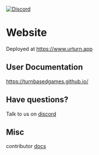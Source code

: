 [![Discord](https://badgen.net/badge/icon/discord?icon=discord&label)](https://discord.gg/myWacjdb5S)

# Website

Deployed at https://www.urturn.app

## User Documentation

https://turnbasedgames.github.io/

## Have questions?

Talk to us on [discord](https://discord.gg/myWacjdb5S)

## Misc

contributor [docs](https://docs.google.com/document/d/1aA1K3FoknqQpsRgumMsimFkQBszzr5dotYKd-VYWF8c/edit#heading=h.rv18vwkbq809)
